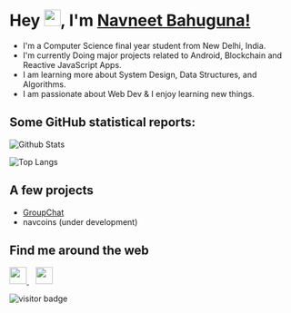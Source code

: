 # Hey <img src="https://github.com/TheDudeThatCode/TheDudeThatCode/blob/master/Assets/Hi.gif" width="29px">, I'm [Navneet Bahuguna!](https://www.linkedin.com/in/code2me/)

- I'm a Computer Science final year student from New Delhi, India. 
- I'm currently Doing major projects related to Android, Blockchain and Reactive JavaScript Apps. 
- I am learning more about System Design, Data Structures, and Algorithms.
- I am passionate about Web Dev & I enjoy learning new things. 


## Some GitHub statistical reports:

![Github Stats](https://github-readme-stats.vercel.app/api?username=code2me&show_icons=true&count_private=true&&title_color=66fcf1&text_color=f94c57&icon_color=fc3c44&bg_color=00000000&hide=bg-color&hide_border=true)

![Top Langs](https://github-readme-stats.vercel.app/api/top-langs/?username=code2me&layout=compact&&title_color=66f6f1&text_color=f94c57&icon_color=6562af&bg_color=00000000&hide=bg-color&hide_border=true)

## A few projects

- [GroupChat](https://groupchat007.herokuapp.com/)
- navcoins (under development)


## Find me around the web

</p>
<p align='left'>
  <a href="https://twitter.com/code2do">
    <img height="30" src="https://raw.githubusercontent.com/peterthehan/peterthehan/master/assets/twitter.svg">
  </a>&nbsp;&nbsp;
  
  <a href="https://www.linkedin.com/in/code2me/">
    <img height="30" src="https://raw.githubusercontent.com/peterthehan/peterthehan/master/assets/linkedin.svg">
  </a>
 </p>
 
<p align='left'> 
  <img src="https://visitor-badge.laobi.icu/badge?page_id=code2me.code2me" alt="visitor badge"/>    
</p>
